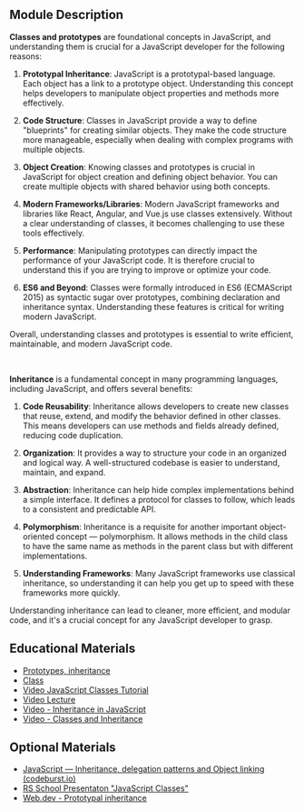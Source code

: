 ## Module Description

**Classes and prototypes** are foundational concepts in JavaScript, and understanding them is crucial for a JavaScript 
developer for the following reasons:

1. **Prototypal Inheritance**: JavaScript is a prototypal-based language. Each object has a link to a prototype object. 
Understanding this concept helps developers to manipulate object properties and methods more effectively.

2. **Code Structure**: Classes in JavaScript provide a way to define "blueprints" for creating similar objects. They make 
the code structure more manageable, especially when dealing with complex programs with multiple objects.

3. **Object Creation**: Knowing classes and prototypes is crucial in JavaScript for object creation and defining object 
behavior. You can create multiple objects with shared behavior using both concepts.

4. **Modern Frameworks/Libraries**: Modern JavaScript frameworks and libraries like React, Angular, and Vue.js use classes 
extensively. Without a clear understanding of classes, it becomes challenging to use these tools effectively.

5. **Performance**: Manipulating prototypes can directly impact the performance of your JavaScript code. It is therefore 
crucial to understand this if you are trying to improve or optimize your code.

6. **ES6 and Beyond**: Classes were formally introduced in ES6 (ECMAScript 2015) as syntactic sugar over prototypes, 
combining declaration and inheritance syntax. Understanding these features is critical for writing modern JavaScript.

Overall, understanding classes and prototypes is essential to write efficient, maintainable, and modern JavaScript code.


<br/>


**Inheritance** is a fundamental concept in many programming languages, including JavaScript, and offers several benefits:

1. **Code Reusability**: Inheritance allows developers to create new classes that reuse, extend, and modify the behavior
defined in other classes. This means developers can use methods and fields already defined, reducing code duplication.

2. **Organization**: It provides a way to structure your code in an organized and logical way. A well-structured codebase is 
easier to understand, maintain, and expand.

3. **Abstraction**: Inheritance can help hide complex implementations behind a simple interface. It defines a protocol for 
classes to follow, which leads to a consistent and predictable API.

4. **Polymorphism**: Inheritance is a requisite for another important object-oriented concept — polymorphism. It allows methods
in the child class to have the same name as methods in the parent class but with different implementations.

5. **Understanding Frameworks**: Many JavaScript frameworks use classical inheritance, so understanding it can help you get up 
to speed with these frameworks more quickly.

Understanding inheritance can lead to cleaner, more efficient, and modular code, and it's a crucial concept for any 
JavaScript developer to grasp.

## Educational Materials
- [Prototypes, inheritance](https://javascript.info/prototypes)
- [Class](https://javascript.info/classes)
- [Video JavaScript Classes Tutorial](https://www.youtube.com/watch?v=2ZphE5HcQPQ&ab_channel=freeCodeCamp.org)
- [Video Lecture](https://www.youtube.com/watch?v=xLMgUViOGhI)
- [Video - Inheritance in JavaScript](https://www.youtube.com/watch?v=MfxBfRD0FVU)
- [Video - Classes and Inheritance](https://www.youtube.com/watch?v=RBLIm5LMrmc)

## Optional Materials
- [JavaScript — Inheritance, delegation patterns and Object linking (codeburst.io)](https://codeburst.io/javascript-inheritance-25fe61ab9f85)
- [RS School Presentaton "JavaScript Classes"](https://kirilknysh.github.io/js-classes-talk/#/)
- [Web.dev - Prototypal inheritance](https://web.dev/learn/javascript/objects/prototypal-inheritance)
